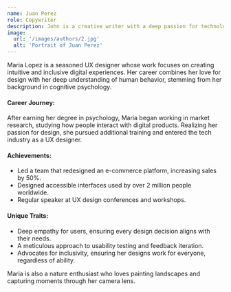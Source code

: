 ```yaml
---
name: Juan Perez
role: Copywriter
description: John is a creative writer with a deep passion for technology and innovation. With years of experience exploring the ever-evolving tech landscape, he brings complex concepts to life through engaging and accessible storytelling. From groundbreaking advancements in artificial intelligence to the latest trends in sustainable design, John’s work connects readers with the ideas shaping the future. His unique blend of curiosity, clarity, and creativity makes his writing both informative and inspiring.
image:
  url: '/images/authors/2.jpg'
  alt: 'Portrait of Juan Perez'
---
```



Maria Lopez is a seasoned UX designer whose work focuses on creating intuitive and inclusive digital experiences. Her career combines her love for design with her deep understanding of human behavior, stemming from her background in cognitive psychology.

#### Career Journey:
After earning her degree in psychology, Maria began working in market research, studying how people interact with digital products. Realizing her passion for design, she pursued additional training and entered the tech industry as a UX designer.

#### Achievements:
- Led a team that redesigned an e-commerce platform, increasing sales by 50%.
- Designed accessible interfaces used by over 2 million people worldwide.
- Regular speaker at UX design conferences and workshops.

#### Unique Traits:
- Deep empathy for users, ensuring every design decision aligns with their needs.
- A meticulous approach to usability testing and feedback iteration.
- Advocates for inclusivity, ensuring her designs work for everyone, regardless of ability.

Maria is also a nature enthusiast who loves painting landscapes and capturing moments through her camera lens.
